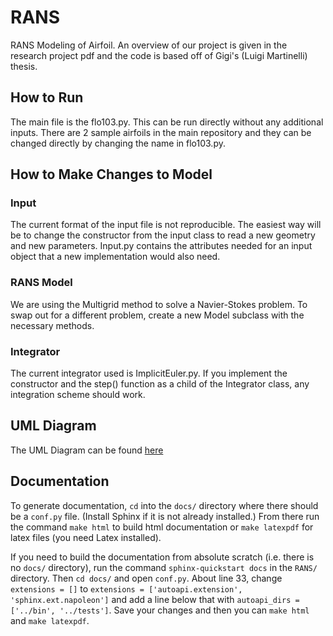 # RANS
RANS Modeling of Airfoil. An overview of our project is given in the research project pdf and the code is based off of Gigi's (Luigi Martinelli) thesis. 

## How to Run
The main file is the flo103.py. This can be run directly without any additional inputs. There are 2 sample airfoils in the main repository and they can be changed directly by changing the name in flo103.py. 

## How to Make Changes to Model
### Input
The current format of the input file is not reproducible. The easiest way will be to change the constructor from the input class to read a new geometry and new parameters. Input.py contains the attributes needed for an input object that a new implementation would also need.

### RANS Model
We are using the Multigrid method to solve a Navier-Stokes problem. To swap out for a different problem, create a new Model subclass with the necessary methods. 

### Integrator
The current integrator used is ImplicitEuler.py. If you implement the constructor and the step() function as a child of the Integrator class, any integration scheme should work. 


## UML Diagram
The UML Diagram can be found [here](https://github.com/andybroth/RANS/blob/e60dc63318b2e0e1277bf4da68918732ce84af3d/Git%20Stokesed%20UML%20Diagram.PNG)


## Documentation
To generate documentation, `cd` into the `docs/` directory where there should be a `conf.py` file. (Install Sphinx if it is not already installed.) From there run the command `make html` to build html documentation or `make latexpdf` for latex files (you need Latex installed). 

If you need to build the documentation from absolute scratch (i.e. there is no `docs/` directory), run the command `sphinx-quickstart docs` in the `RANS/` directory. Then `cd docs/` and open `conf.py`. About line 33, change `extensions = []` to `extensions = ['autoapi.extension', 'sphinx.ext.napoleon']` and add a line below that with `autoapi_dirs = ['../bin', '../tests']`. Save your changes and then you can `make html` and `make latexpdf`.
